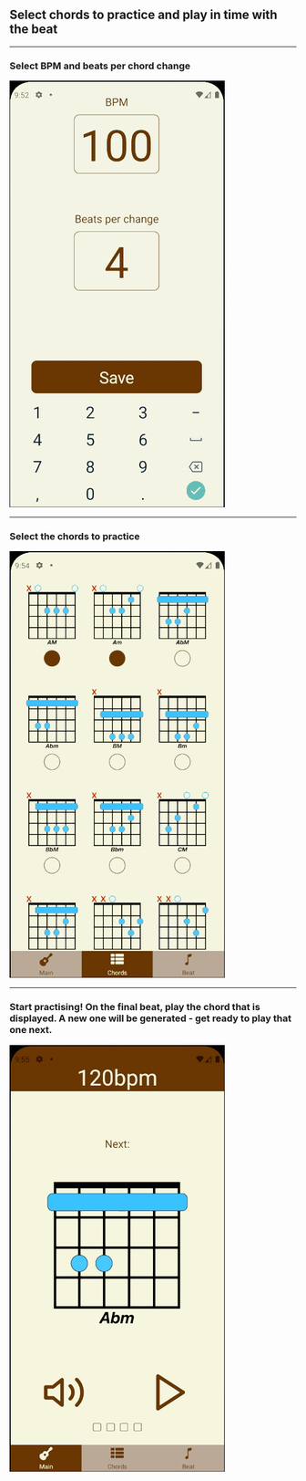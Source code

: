 ## Select chords to practice and play in time with the beat

---

### Select BPM and beats per chord change

![beat-screen-demo](demo-gifs/beat-screen-demo.gif ".gif")

---

### Select the chords to practice

![chord-screen-demo](demo-gifs/chord-screen-demo.gif ".gif")

---

### Start practising! On the final beat, play the chord that is displayed. A new one will be generated - get ready to play that one next.

![main-screen-demo](demo-gifs/main-screen-demo.gif ".gif")
